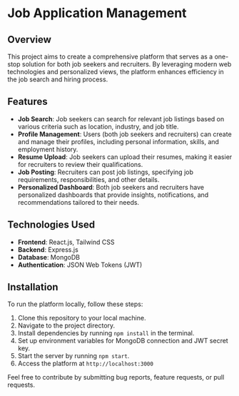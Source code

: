 # Job Application Management

## Overview

This project aims to create a comprehensive platform that serves as a one-stop solution for both job seekers and recruiters. By leveraging modern web technologies and personalized views, the platform enhances efficiency in the job search and hiring process.

## Features

- **Job Search**: Job seekers can search for relevant job listings based on various criteria such as location, industry, and job title.
- **Profile Management**: Users (both job seekers and recruiters) can create and manage their profiles, including personal information, skills, and employment history.
- **Resume Upload**: Job seekers can upload their resumes, making it easier for recruiters to review their qualifications.
- **Job Posting**: Recruiters can post job listings, specifying job requirements, responsibilities, and other details.
- **Personalized Dashboard**: Both job seekers and recruiters have personalized dashboards that provide insights, notifications, and recommendations tailored to their needs.

## Technologies Used

- **Frontend**: React.js, Tailwind CSS
- **Backend**: Express.js
- **Database**: MongoDB
- **Authentication**: JSON Web Tokens (JWT)
## Installation

To run the platform locally, follow these steps:

1. Clone this repository to your local machine.
2. Navigate to the project directory.
3. Install dependencies by running `npm install` in the terminal.
4. Set up environment variables for MongoDB connection and JWT secret key.
5. Start the server by running `npm start`.
6. Access the platform at `http://localhost:3000`


Feel free to contribute by submitting bug reports, feature requests, or pull requests.
